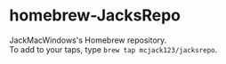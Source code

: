 # homebrew-JacksRepo
JackMacWindows's Homebrew repository.  
To add to your taps, type `brew tap mcjack123/jacksrepo`.
